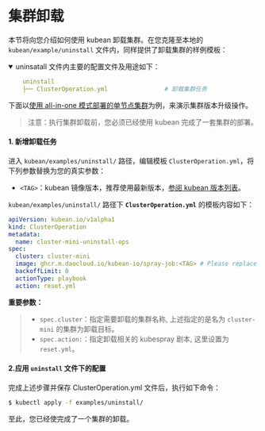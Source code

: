 # 集群卸载

本节将向您介绍如何使用 kubean 卸载集群。在您克隆至本地的 `kubean/example/uninstall` 文件内，同样提供了卸载集群的样例模板：

<details open>
<summary> uninsatall 文件内主要的配置文件及用途如下：</summary>

```yaml
    uninstall
    ├── ClusterOperation.yml                # 卸载集群任务
```
</details>

下面以[使用 all-in-one 模式部署的单节点集群](./all-in-one-install.md)为例，来演示集群版本升级操作。
> 注意：执行集群卸载前，您必须已经使用 kubean 完成了一套集群的部署。

#### 1. 新增卸载任务
进入 `kubean/examples/uninstall/` 路径，编辑模板 `ClusterOperation.yml`，将下列参数替换为您的真实参数：

  - `<TAG>`：kubean 镜像版本，推荐使用最新版本，[参阅 kubean 版本列表](https://github.com/kubean-io/kubean/tags)。

`kubean/examples/uninstall/` 路径下 **`ClusterOperation.yml`** 的模板内容如下：

```yaml
apiVersion: kubean.io/v1alpha1
kind: ClusterOperation
metadata:
  name: cluster-mini-uninstall-ops
spec:
  cluster: cluster-mini
  image: ghcr.m.daocloud.io/kubean-io/spray-job:<TAG> # Please replace <TAG> with the specified version, such as v0.4.9
  backoffLimit: 0
  actionType: playbook
  action: reset.yml
```
**重要参数：**
>* `spec.cluster`：指定需要卸载的集群名称, 上述指定的是名为 `cluster-mini` 的集群为卸载目标。
>* `spec.action:`：指定卸载相关的 kubespray 剧本, 这里设置为 `reset.yml`。

#### 2.应用 `uninstall` 文件下的配置

完成上述步骤并保存 ClusterOperation.yml 文件后，执行如下命令：

```bash
$ kubectl apply -f examples/uninstall/
```

至此，您已经使完成了一个集群的卸载。